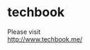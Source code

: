 # techbook

Please visit
<br>
<a href="http://www.techbook.me/" target="_new">http://www.techbook.me/</a>
